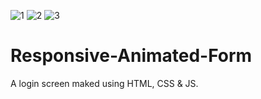 ![1](https://user-images.githubusercontent.com/79022593/112708809-ffa05880-8e92-11eb-97c2-38d9c88541d8.PNG)
![2](https://user-images.githubusercontent.com/79022593/112708810-0202b280-8e93-11eb-971b-d98d5d5e0d28.PNG)
![3](https://user-images.githubusercontent.com/79022593/112708811-029b4900-8e93-11eb-864e-1a6892a5fb3b.PNG)
# Responsive-Animated-Form
 A login screen maked using HTML, CSS & JS.
